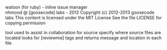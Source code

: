 watson (for ruby) - inline issue manager  
nhmood @ [goosecode] labs - 2012
Copyright (c) 2012-2013 goosecode labs
This content is licensed under the MIT License
See the file LICENSE for copying permission

tool used to assist in collaboration for source
specify where source files are located
looks for [reviewme] tags and returns message and
location in each file

